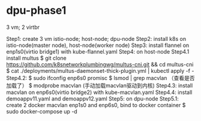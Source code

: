 # dpu-phase1
 3 vm; 2 virtbr

Step1: create 3 vm
       istio-node; host-node; dpu-node
Step2: install k8s on istio-node(master node), host-node(worker node)
Step3: install flannel on enp1s0(virtio bridge1) with kube-flannel.yaml
Step4: on host-node
    Step4.1 install multus 
       $ git clone https://github.com/k8snetworkplumbingwg/multus-cni.git && cd multus-cni
       $ cat ./deployments/multus-daemonset-thick-plugin.yml | kubectl apply -f -
    Step4.2: $ sudo ifconfig enp6s0 promisc
       $ lsmod | grep macvlan （查看是否加载了）
       $ modprobe macvlan (手动加载macvlan驱动到内核)
    Step4.3: install macvlan on enp6s0(virtio bridge2) with kube-macvlan.yaml
    Step4.4: install demoappv11.yaml and demoappv12.yaml
Step5: on dpu-node
    Step5.1: create 2 docker macvlan enp1s0 and enp6s0, bind to docker container
       $ sudo docker-compose up -d
